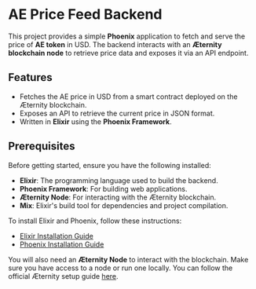 # AE Price Feed Backend

This project provides a simple **Phoenix** application to fetch and serve the price of **AE token** in USD. The backend interacts with an **Æternity blockchain node** to retrieve price data and exposes it via an API endpoint.

## Features

- Fetches the AE price in USD from a smart contract deployed on the Æternity blockchain.
- Exposes an API to retrieve the current price in JSON format.
- Written in **Elixir** using the **Phoenix Framework**.

## Prerequisites

Before getting started, ensure you have the following installed:

- **Elixir**: The programming language used to build the backend.
- **Phoenix Framework**: For building web applications.
- **Æternity Node**: For interacting with the Æternity blockchain.
- **Mix**: Elixir's build tool for dependencies and project compilation.

To install Elixir and Phoenix, follow these instructions:
- [Elixir Installation Guide](https://elixir-lang.org/install.html)
- [Phoenix Installation Guide](https://phoenixframework.org/install)

You will also need an **Æternity Node** to interact with the blockchain. Make sure you have access to a node or run one locally. You can follow the official Æternity setup guide [here](https://github.com/aeternity/aeternity/blob/master/docs/getting-started.rst).
